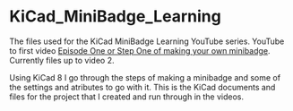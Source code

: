 # KiCad_MiniBadge_Learning
The files used for the KiCad MiniBadge Learning YouTube series. 
YouTube to first video [Episode One or Step One of making your own minibadge](https://youtu.be/156MaRJBwHk?si=-d4g35n8yYzdG-6n).
Currently files up to video 2.

Using KiCad 8 I go through the steps of making a minibadge and some of the settings and atributes to go with it. This is the KiCad documents and files for the project that I created and run through in the videos.

